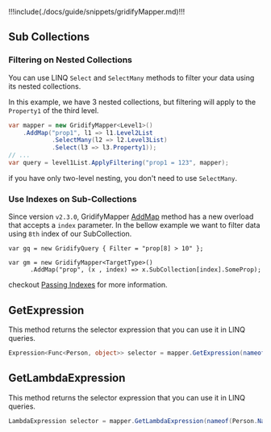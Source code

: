 !!!include(./docs/guide/snippets/gridifyMapper.md)!!!

## Sub Collections

### Filtering on Nested Collections

You can use LINQ `Select` and `SelectMany` methods to filter your data using its nested collections.

In this example, we have 3 nested collections, but filtering will apply to the `Property1` of the third level.

``` csharp
var mapper = new GridifyMapper<Level1>()
    .AddMap("prop1", l1 => l1.Level2List
            .SelectMany(l2 => l2.Level3List)
            .Select(l3 => l3.Property1));
// ...
var query = level1List.ApplyFiltering("prop1 = 123", mapper);
```

if you have only two-level nesting, you don't need to use `SelectMany`.

### Use Indexes on Sub-Collections

Since version `v2.3.0`, GridifyMapper [AddMap](#addmap) method has a new overload that accepts a `index` parameter.
In the bellow example we want to filter data using `8th` index of our SubCollection.

``` csharp{4}
var gq = new GridifyQuery { Filter = "prop[8] > 10" };

var gm = new GridifyMapper<TargetType>()
      .AddMap("prop", (x , index) => x.SubCollection[index].SomeProp);
```

checkout [Passing Indexes](./filtering.md#passing-indexes) for more information.

## GetExpression

This method returns the selector expression that you can use it in LINQ queries.

``` csharp
Expression<Func<Person, object>> selector = mapper.GetExpression(nameof(Person.Name));
```

## GetLambdaExpression

This method returns the selector expression that you can use it in LINQ queries.

``` csharp
LambdaExpression selector = mapper.GetLambdaExpression(nameof(Person.Name));
```
